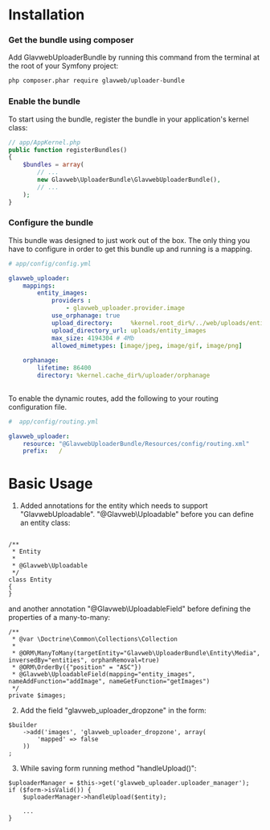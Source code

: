 Installation
============

### Get the bundle using composer

Add GlavwebUploaderBundle by running this command from the terminal at the root of
your Symfony project:

```bash
php composer.phar require glavweb/uploader-bundle
```


### Enable the bundle

To start using the bundle, register the bundle in your application's kernel class:

```php
// app/AppKernel.php
public function registerBundles()
{
    $bundles = array(
        // ...
        new Glavweb\UploaderBundle\GlavwebUploaderBundle(),
        // ...
    );
}
```

### Configure the bundle

This bundle was designed to just work out of the box. The only thing you have to configure in order to get this bundle up and running is a mapping.

```yaml
# app/config/config.yml

glavweb_uploader:
    mappings:
        entity_images:
            providers :
                - glavweb_uploader.provider.image
            use_orphanage: true
            upload_directory:     %kernel.root_dir%/../web/uploads/entity_images
            upload_directory_url: uploads/entity_images
            max_size: 4194304 # 4Mb
            allowed_mimetypes: [image/jpeg, image/gif, image/png]
            
    orphanage:
        lifetime: 86400
        directory: %kernel.cache_dir%/uploader/orphanage
            
```

To enable the dynamic routes, add the following to your routing configuration file.

```yaml
#  app/config/routing.yml

glavweb_uploader:
    resource: "@GlavwebUploaderBundle/Resources/config/routing.xml"
    prefix:   /
```

Basic Usage
===========

1. Added annotations for the entity which needs to support "GlavwebUploadable".
"@Glavweb\Uploadable" before you can define an entity class:

```

/**
 * Entity
 * 
 * @Glavweb\Uploadable
 */
class Entity
{
}
```

and another annotation "@Glavweb\UploadableField" before defining the properties of a many-to-many:

```
/**
 * @var \Doctrine\Common\Collections\Collection
 * 
 * @ORM\ManyToMany(targetEntity="Glavweb\UploaderBundle\Entity\Media", inversedBy="entities", orphanRemoval=true)
 * @ORM\OrderBy({"position" = "ASC"})
 * @Glavweb\UploadableField(mapping="entity_images", nameAddFunction="addImage", nameGetFunction="getImages")
 */
private $images;
```

2. Add the field "glavweb_uploader_dropzone" in the form:

```
$builder
    ->add('images', 'glavweb_uploader_dropzone', array(
        'mapped' => false
    ))
;
```

3. While saving form running method "handleUpload()":

```
$uploaderManager = $this->get('glavweb_uploader.uploader_manager');
if ($form->isValid()) {
    $uploaderManager->handleUpload($entity);

    ...
}
```
